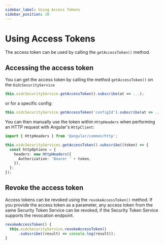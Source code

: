 ```yaml
---
sidebar_label: Using Access Tokens
sidebar_position: 10
---
```


# Using Access Tokens

The access token can be used by calling the `getAccessToken()` method.

## Accessing the access token

You can get the access token by calling the method `getAccessToken()` on the `OidcSecurityService`

```ts
this.oidcSecurityService.getAccessToken().subscribe(at => ...);
```

or for a specific config:

```ts
this.oidcSecurityService.getAccessToken('configId').subscribe(at => ...);
```

You can then manually use the token within `HttpHeaders` when performing an HTTP request with Angular's `HttpClient`:

```ts
import { HttpHeaders } from '@angular/common/http';

this.oidcSecurityServices.getAccessToken().subscribe((token) => {
  const httpOptions = {
    headers: new HttpHeaders({
      Authorization: 'Bearer ' + token,
    }),
  };
});
```

## Revoke the access token

Access tokens can be revoked using the `revokeAccessToken()` method. If you provide the access token as a parameter, any access token from the same Security Token Service can be revoked, if the Security Token Service supports the revocation endpoint.

```ts
revokeAccessToken() {
  this.oidcSecurityService.revokeAccessToken()
      .subscribe((result) => console.log(result));
}
```
